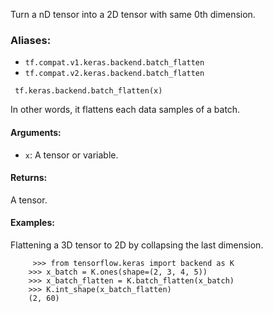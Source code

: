 
Turn a nD tensor into a 2D tensor with same 0th dimension.
### Aliases:
- `tf.compat.v1.keras.backend.batch_flatten`
- `tf.compat.v2.keras.backend.batch_flatten`

```
 tf.keras.backend.batch_flatten(x)
```

In other words, it flattens each data samples of a batch.
#### Arguments:
- `x`: A tensor or variable.
#### Returns:

A tensor.
#### Examples:

Flattening a 3D tensor to 2D by collapsing the last dimension.

```
     >>> from tensorflow.keras import backend as K
    >>> x_batch = K.ones(shape=(2, 3, 4, 5))
    >>> x_batch_flatten = K.batch_flatten(x_batch)
    >>> K.int_shape(x_batch_flatten)
    (2, 60)
```
